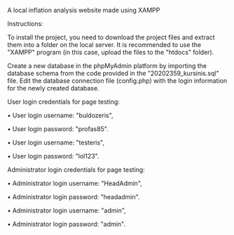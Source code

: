 A local inflation analysis website made using XAMPP

Instructions:

To install the project, you need to download the project files and extract them into a folder on the local server. It is recommended to use the "XAMPP" program (in this case, upload the files to the "htdocs" folder).

Create a new database in the phpMyAdmin platform by importing the database schema from the code provided in the "20202359_kursinis.sql" file. Edit the database connection file (config.php) with the login information for the newly created database.

User login credentials for page testing:

• User login username: "buldozeris",

• User login password: "profas85".

• User login username: "testeris",

• User login password: "lol123".

Administrator login credentials for page testing:

• Administrator login username: "HeadAdmin",

• Administrator login password: "headadmin".

• Administrator login username: "admin",

• Administrator login password: "admin".
